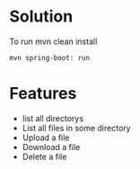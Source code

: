 # Solution

To run
    mvn clean install

    mvn spring-boot: run



# Features
- list all directorys
- List all files in some directory
- Upload a file
- Download a file
- Delete a file